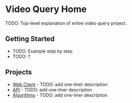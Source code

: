 # Video Query Home

TODO: Top-level explanation of entire video query project.

## Getting Started

* TODO: Example step by step
* TODO: ?

## Projects

* [Web Client](https://github.com/PARC-projects/video-query-client-web) - TODO: add one-liner description
* [API](https://github.com/PARC-projects/video-query-api) - TODO: add one-liner description
* [Algorithms](https://github.com/PARC-projects/video-query-algorithms) - TODO: add one-liner description